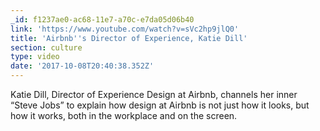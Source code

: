 ```yaml
---
_id: f1237ae0-ac68-11e7-a70c-e7da05d06b40
link: 'https://www.youtube.com/watch?v=sVc2hp9jlQ0'
title: 'Airbnb''s Director of Experience, Katie Dill'
section: culture
type: video
date: '2017-10-08T20:40:38.352Z'
---
```

Katie Dill, Director of Experience Design at Airbnb, channels her inner “Steve Jobs” to explain how design at Airbnb is not just how it looks, but how it works, both in the workplace and on the screen. 
